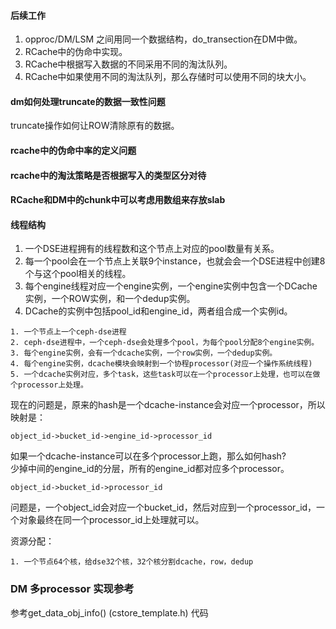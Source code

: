 #### 后续工作
1. opproc/DM/LSM 之间用同一个数据结构，do_transection在DM中做。
1. RCache中的伪命中实现。
1. RCache中根据写入数据的不同采用不同的淘汰队列。
1. RCache中如果使用不同的淘汰队列，那么存储时可以使用不同的块大小。

#### dm如何处理truncate的数据一致性问题
truncate操作如何让ROW清除原有的数据。

#### rcache中的伪命中率的定义问题

#### rcache中的淘汰策略是否根据写入的类型区分对待

#### RCache和DM中的chunk中可以考虑用数组来存放slab

#### 线程结构
1. 一个DSE进程拥有的线程数和这个节点上对应的pool数量有关系。
1. 每一个pool会在一个节点上关联9个instance，也就会会一个DSE进程中创建8个与这个pool相关的线程。
1. 每个engine线程对应一个engine实例，一个engine实例中包含一个DCache实例，一个ROW实例，和一个dedup实例。
1. DCache的实例中包括pool_id和engine_id，两者组合成一个实例id。

```
1. 一个节点上一个ceph-dse进程
2. ceph-dse进程中，一个ceph-dse会处理多个pool，为每个pool分配8个engine实例。
3. 每个engine实例，会有一个dcache实例，一个row实例，一个dedup实例。
4. 每个engine实例，dcache模块会映射到一个协程processor(对应一个操作系统线程)
5. 一个dcache实例对应，多个task，这些task可以在一个processor上处理，也可以在做个processor上处理。
```
现在的问题是，原来的hash是一个dcache-instance会对应一个processor，所以映射是：
```
object_id->bucket_id->engine_id->processor_id
```
如果一个dcache-instance可以在多个processor上跑，那么如何hash?   
少掉中间的engine_id的分层，所有的engine_id都对应多个processor。  
```
object_id->bucket_id->processor_id
```
问题是，一个object_id会对应一个bucket_id，然后对应到一个processor_id，一个对象最终在同一个processor_id上处理就可以。

资源分配：
```
1. 一个节点64个核，给dse32个核，32个核分割dcache，row，dedup
```

### DM 多processor 实现参考
参考get_data_obj_info() (cstore_template.h) 代码
